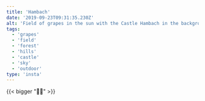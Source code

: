 ```yaml
---
title: 'Hambach'
date: '2019-09-23T09:31:35.230Z'
alt: 'Field of grapes in the sun with the Castle Hambach in the background.'
tags:
  - 'grapes'
  - 'field'
  - 'forest'
  - 'hills'
  - 'castle'
  - 'sky'
  - 'outdoor'
type: 'insta'
---
```


{{< bigger "🌳🏰" >}}
